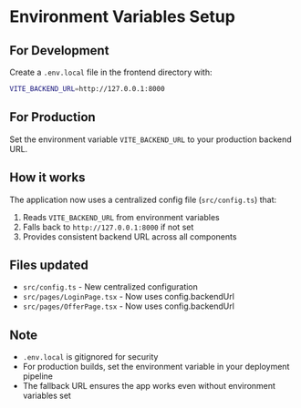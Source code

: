 # Environment Variables Setup

## For Development

Create a `.env.local` file in the frontend directory with:

```bash
VITE_BACKEND_URL=http://127.0.0.1:8000
```

## For Production

Set the environment variable `VITE_BACKEND_URL` to your production backend URL.

## How it works

The application now uses a centralized config file (`src/config.ts`) that:
1. Reads `VITE_BACKEND_URL` from environment variables
2. Falls back to `http://127.0.0.1:8000` if not set
3. Provides consistent backend URL across all components

## Files updated

- `src/config.ts` - New centralized configuration
- `src/pages/LoginPage.tsx` - Now uses config.backendUrl
- `src/pages/OfferPage.tsx` - Now uses config.backendUrl

## Note

- `.env.local` is gitignored for security
- For production builds, set the environment variable in your deployment pipeline
- The fallback URL ensures the app works even without environment variables set
